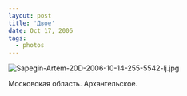 ```yaml
---
layout: post
title: 'Двое'
date: Oct 17, 2006
tags:
  - photos
---
```


![Sapegin-Artem-20D-2006-10-14-255-5542-lj.jpg](upload://Sapegin-Artem-20D-2006-10-14-255-5542-lj.jpg)

Московская область. Архангельское.
